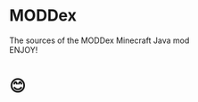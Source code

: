 # MODDex                                 
The sources of the MODDex Minecraft Java mod                                    
ENJOY!                                  
# 😊                                   
